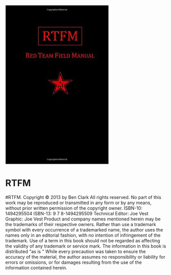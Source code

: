 ![image](https://github.com/nu11secur1ty/RTFM/blob/master/31QXtYn4UiL._SX322_BO1%2C204%2C203%2C200_.jpg)
# RTFM
#RTFM. Copyright © 2013 by Ben Clark
All rights reserved. No part of this work may be reproduced or transmitted
in any form or by any means, without prior written permission of the
copyright owner.
ISBN-10: 1494295504
ISBN-13: 9 7 8-1494295509
Technical Editor: Joe Vest
Graphic: Joe Vest
Product and company names mentioned herein may be the trademarks of their
respective owners. Rather than use a trademark symbol with every occurrence
of a trademarked name, the author uses the names only in an editorial
fashion, with no intention of infringement of the trademark. Use of a term
in this book should not be regarded as affecting the validity of any
trademark or service mark.
The information in this book is distributed "as is " While every precaution
was taken to ensure the accuracy of the material, the author assumes no
responsibility or liability for errors or omissions,
or for damages
resulting from the use of the information contained herein.

